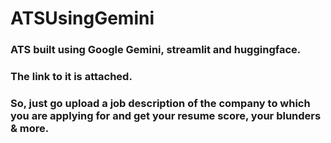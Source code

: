 # ATSUsingGemini

### ATS built using Google Gemini, streamlit and huggingface. 
### The link to it is attached. 
### So, just go upload a job description of the company to which you are applying for and get your resume score, your blunders & more.
